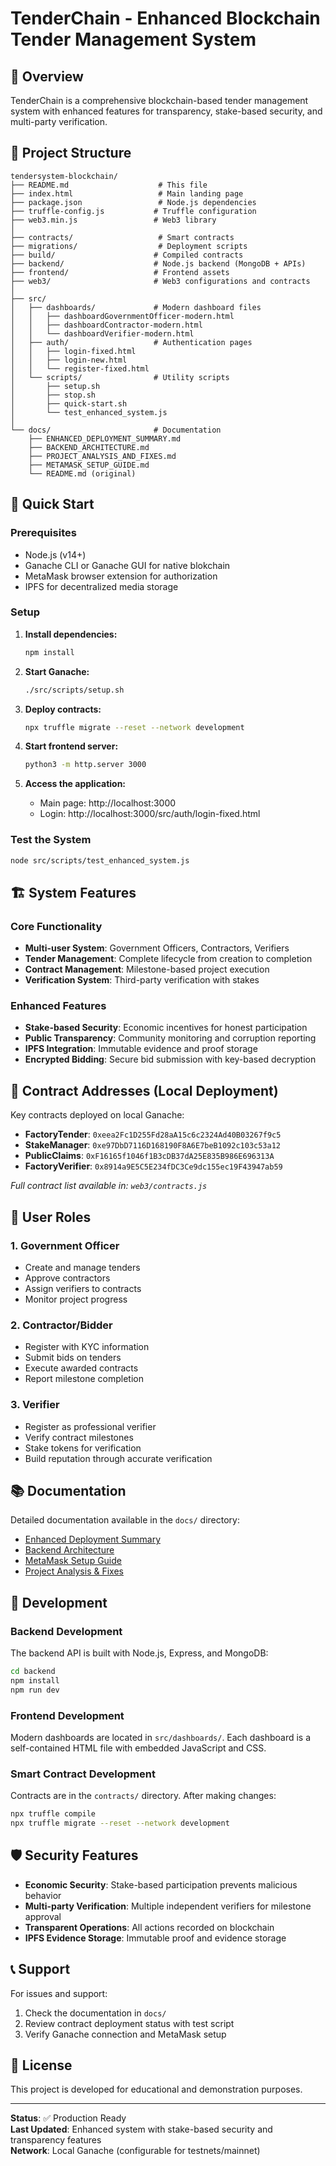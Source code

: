 # TenderChain - Enhanced Blockchain Tender Management System

## 🎯 Overview
TenderChain is a comprehensive blockchain-based tender management system with enhanced features for transparency, stake-based security, and multi-party verification.

## 📁 Project Structure

```
tendersystem-blockchain/
├── README.md                    # This file
├── index.html                   # Main landing page
├── package.json                 # Node.js dependencies
├── truffle-config.js           # Truffle configuration
├── web3.min.js                 # Web3 library
│
├── contracts/                   # Smart contracts
├── migrations/                  # Deployment scripts
├── build/                      # Compiled contracts
├── backend/                    # Node.js backend (MongoDB + APIs)
├── frontend/                   # Frontend assets
├── web3/                       # Web3 configurations and contracts
│
├── src/
│   ├── dashboards/             # Modern dashboard files
│   │   ├── dashboardGovernmentOfficer-modern.html
│   │   ├── dashboardContractor-modern.html
│   │   └── dashboardVerifier-modern.html
│   ├── auth/                   # Authentication pages
│   │   ├── login-fixed.html
│   │   ├── login-new.html
│   │   └── register-fixed.html
│   └── scripts/                # Utility scripts
│       ├── setup.sh
│       ├── stop.sh
│       ├── quick-start.sh
│       └── test_enhanced_system.js
│
└── docs/                       # Documentation
    ├── ENHANCED_DEPLOYMENT_SUMMARY.md
    ├── BACKEND_ARCHITECTURE.md
    ├── PROJECT_ANALYSIS_AND_FIXES.md
    ├── METAMASK_SETUP_GUIDE.md
    └── README.md (original)
```

## 🚀 Quick Start

### Prerequisites
- Node.js (v14+)
- Ganache CLI or Ganache GUI for native blokchain
- MetaMask browser extension for authorization
- IPFS for decentralized media storage

### Setup
1. **Install dependencies:**
   ```bash
   npm install
   ```

2. **Start Ganache:**
   ```bash
   ./src/scripts/setup.sh
   ```

3. **Deploy contracts:**
   ```bash
   npx truffle migrate --reset --network development
   ```

4. **Start frontend server:**
   ```bash
   python3 -m http.server 3000
   ```

5. **Access the application:**
   - Main page: http://localhost:3000
   - Login: http://localhost:3000/src/auth/login-fixed.html

### Test the System
```bash
node src/scripts/test_enhanced_system.js
```

## 🏗️ System Features

### Core Functionality
- **Multi-user System**: Government Officers, Contractors, Verifiers
- **Tender Management**: Complete lifecycle from creation to completion
- **Contract Management**: Milestone-based project execution
- **Verification System**: Third-party verification with stakes

### Enhanced Features
- **Stake-based Security**: Economic incentives for honest participation
- **Public Transparency**: Community monitoring and corruption reporting
- **IPFS Integration**: Immutable evidence and proof storage
- **Encrypted Bidding**: Secure bid submission with key-based decryption

## 🔗 Contract Addresses (Local Deployment)

Key contracts deployed on local Ganache:
- **FactoryTender**: `0xeea2Fc1D255Fd28aA15c6c2324Ad40B03267f9c5`
- **StakeManager**: `0xe97DbD7116D168190F8A6E7beB1092c103c53a12`
- **PublicClaims**: `0xF16165f1046f1B3cDB37dA25E835B986E696313A`
- **FactoryVerifier**: `0x8914a9E5C5E234fDC3Ce9dc155ec19F43947ab59`

*Full contract list available in: `web3/contracts.js`*

## 👥 User Roles

### 1. Government Officer
- Create and manage tenders
- Approve contractors
- Assign verifiers to contracts
- Monitor project progress

### 2. Contractor/Bidder
- Register with KYC information
- Submit bids on tenders
- Execute awarded contracts
- Report milestone completion

### 3. Verifier
- Register as professional verifier
- Verify contract milestones
- Stake tokens for verification
- Build reputation through accurate verification

## 📚 Documentation

Detailed documentation available in the `docs/` directory:
- [Enhanced Deployment Summary](docs/ENHANCED_DEPLOYMENT_SUMMARY.md)
- [Backend Architecture](docs/BACKEND_ARCHITECTURE.md)
- [MetaMask Setup Guide](docs/METAMASK_SETUP_GUIDE.md)
- [Project Analysis & Fixes](docs/PROJECT_ANALYSIS_AND_FIXES.md)

## 🔧 Development

### Backend Development
The backend API is built with Node.js, Express, and MongoDB:
```bash
cd backend
npm install
npm run dev
```

### Frontend Development
Modern dashboards are located in `src/dashboards/`. Each dashboard is a self-contained HTML file with embedded JavaScript and CSS.

### Smart Contract Development
Contracts are in the `contracts/` directory. After making changes:
```bash
npx truffle compile
npx truffle migrate --reset --network development
```

## 🛡️ Security Features

- **Economic Security**: Stake-based participation prevents malicious behavior
- **Multi-party Verification**: Multiple independent verifiers for milestone approval
- **Transparent Operations**: All actions recorded on blockchain
- **IPFS Evidence Storage**: Immutable proof and evidence storage

## 📞 Support

For issues and support:
1. Check the documentation in `docs/`
2. Review contract deployment status with test script
3. Verify Ganache connection and MetaMask setup

## 📄 License

This project is developed for educational and demonstration purposes.

---

**Status**: ✅ Production Ready  
**Last Updated**: Enhanced system with stake-based security and transparency features  
**Network**: Local Ganache (configurable for testnets/mainnet)
